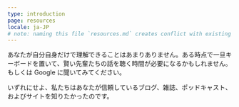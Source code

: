 ```yaml
---
type: introduction
page: resources
locale: ja-JP
# note: naming this file `resources.md` creates conflict with existing `resources.yml`
---
```


あなたが自分自身だけで理解できることはあまりありません。ある時点で一旦キーボードを置いて、賢い先輩たちの話を聴く時間が必要になるかもしれません。もしくは Google に聞いてみてください。

いずれにせよ、私たちはあなたが信頼しているブログ、雑誌、ポッドキャスト、およびサイトを知りたかったのです。
